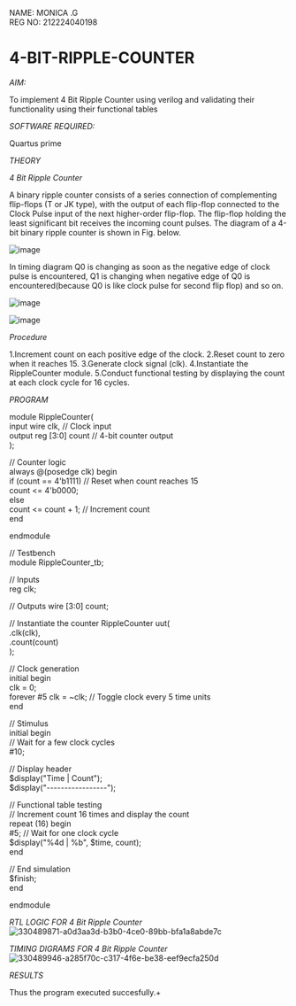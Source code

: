 NAME: MONICA .G      
REG NO: 212224040198 
# 4-BIT-RIPPLE-COUNTER

*AIM:*

To implement  4 Bit Ripple Counter using verilog and validating their functionality using their functional tables

*SOFTWARE REQUIRED:*

Quartus prime

*THEORY*

*4 Bit Ripple Counter*

A binary ripple counter consists of a series connection of complementing flip-flops (T or JK type), with the output of each flip-flop connected to the Clock Pulse input of the next higher-order flip-flop. The flip-flop holding the least significant bit receives the incoming count pulses. The diagram of a 4-bit binary ripple counter is shown in Fig. below.

![image](https://github.com/naavaneetha/4-BIT-RIPPLE-COUNTER/assets/154305477/cb4b74d4-31ab-4359-95d0-d22e67daba13)

In timing diagram Q0 is changing as soon as the negative edge of clock pulse is encountered, Q1 is changing when negative edge of Q0 is encountered(because Q0 is like clock pulse for second flip flop) and so on.

![image](https://github.com/naavaneetha/4-BIT-RIPPLE-COUNTER/assets/154305477/a573a7d6-014e-4e54-93e6-e2ac9530960b)

![image](https://github.com/naavaneetha/4-BIT-RIPPLE-COUNTER/assets/154305477/85e1958a-2fc1-49bb-9a9f-d58ccbf3663c)

*Procedure*

1.Increment count on each positive edge of the clock.
2.Reset count to zero when it reaches 15.
3.Generate clock signal (clk).
4.Instantiate the RippleCounter module.
5.Conduct functional testing by displaying the count at each clock cycle for 16 cycles.

*PROGRAM*


module RippleCounter(              
   input wire clk,  // Clock input               
   output reg [3:0] count // 4-bit counter output       
);                  
 
// Counter logic                
always @(posedge clk) begin                             
   if (count == 4'b1111) // Reset when count reaches 15     
       count <= 4'b0000;    
   else                                         
       count <= count + 1; // Increment count       
end           

endmodule         

// Testbench             
module RippleCounter_tb;     

// Inputs     
reg clk;          

// Outputs
wire [3:0] count;   

// Instantiate the counter
RippleCounter uut(         
   .clk(clk),          
   .count(count)                
);       

// Clock generation       
initial begin          
   clk = 0;    
   forever #5 clk = ~clk; // Toggle clock every 5 time units         
end               

// Stimulus              
initial begin               
   // Wait for a few clock cycles                
   #10;              
   
   // Display header               
   $display("Time | Count");  
   $display("-----------------");         
   
   // Functional table testing              
   // Increment count 16 times and display the count             
   repeat (16) begin                            
       #5; // Wait for one clock cycle                       
       $display("%4d | %b", $time, count);                    
   end                           
    
   // End simulation             
   $finish;           
end              

endmodule               



*RTL LOGIC FOR 4 Bit Ripple Counter*
![330489871-a0d3aa3d-b3b0-4ce0-89bb-bfa1a8abde7c](https://github.com/RamkumarGunasekaran/4-BIT-RIPPLE-COUNTER/assets/144870820/9cbf71a5-4809-4437-a99f-24d928634e94)

*TIMING DIGRAMS FOR 4 Bit Ripple Counter*
![330489946-a285f70c-c317-4f6e-be38-eef9ecfa250d](https://github.com/RamkumarGunasekaran/4-BIT-RIPPLE-COUNTER/assets/144870820/3e402c9e-f477-44a3-9f01-cd17df84ba77)

*RESULTS*

Thus the program executed succesfully.+
